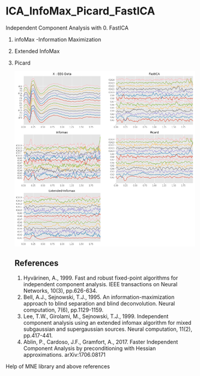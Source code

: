# ICA_InfoMax_Picard_FastICA
Independent Component Analysis with 
0. FastICA
1. infoMax -Information Maximization
2. Extended InfoMax
3. Picard
    
    ![](https://raw.githubusercontent.com/Nikeshbajaj/ICA_InfoMax_Picard_FastICA/master/Figure1.png)
    
    References
    ----------
    1. Hyvärinen, A., 1999. Fast and robust fixed-point algorithms for
           independent component analysis. IEEE transactions on Neural
           Networks, 10(3), pp.626-634.
    2. Bell, A.J., Sejnowski, T.J., 1995. An information-maximization
           approach to blind separation and blind deconvolution. Neural
           computation, 7(6), pp.1129-1159.
    3. Lee, T.W., Girolami, M., Sejnowski, T.J., 1999. Independent
           component analysis using an extended infomax algorithm for mixed
           subgaussian and supergaussian sources. Neural computation, 11(2),
           pp.417-441.
    4. Ablin, P., Cardoso, J.F., Gramfort, A., 2017. Faster Independent
           Component Analysis by preconditioning with Hessian approximations.
           arXiv:1706.08171
           
 Help of MNE library and above references
